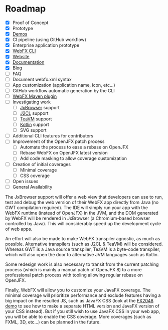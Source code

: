 # Roadmap

- [x] Proof of Concept
- [x] Prototype
- [x] [Demos](https://github.com/webfx-demos)
- [x] CI pipeline (using GitHub workflow)
- [x] Enterprise application prototype
- [x] [WebFX CLI][webfx-cli-repo]
- [x] [Website][webfx-website]
- [x] [Documentation][webfx-docs]
- [x] [Blog][webfx-blog]
- [ ] FAQ
- [ ] Document webfx.xml syntax
- [ ] App customization (application name, icon, etc...)
- [ ] GitHub workflow automatic generation by the CLI
- [ ] [WebFX Maven plugin](webfx-maven-plugin)
- [ ] Investigating work
  - [ ] [JxBrowser][jxbrowser-website] support
  - [ ] [J2CL][j2cl-repo] support
  - [ ] [TeaVM][teavm-website] support
  - [ ] [Kotlin][kotlin-website] support
  - [ ] SVG support
- [ ] Additional CLI features for contributors
- [ ] Improvement of the OpenJFX patch process
  - [ ] Automate the process to ease a rebase on OpenJFX
  - [ ] Rebase WebFX on OpenJFX latest version
  - [ ] Add code masking to allow coverage customization
- [ ] Creation of initial coverages
  - [ ] Minimal coverage
  - [ ] CSS coverage
- [ ] Open issues
- [ ] General Availability

The JxBrowser support will offer a web view that developers can use to run, test and debug the web version of their WebFX app directly from Java (no GWT compilation required).
The IDE will simply run your app with the WebFX runtime (instead of OpenJFX) in the JVM, and the DOM generated by WebFX will be rendered in JxBrowser (a Chromium-based browser controlled by Java).
This will considerably speed up the development cycle of web apps.

An effort will also be made to make WebFX transpiler agnostic, as much as possible.
Alternative transpilers (such as J2CL & TeaVM) will be considered.
Whereas GWT is a Java source transpiler, TeaVM is a byte-code transpiler, which will also open the door to alternative JVM languages such as Kotlin.

Some redesign work is also necessary to transit from the current patching process (which is mainly a manual patch of OpenJFX 8) to a more professional patch process with tooling allowing regular rebase on OpenJFX.

Finally, WebFX will allow you to customize your JavaFX coverage.
The minimal coverage will prioritize performance and exclude features having a big impact on the resulted JS, such as JavaFX CSS (look at the [FX2048 demo](https://github.com/webfx-demos/webfx-demo-fx2048/) to see how to make a separate HTML version and JavaFX version of your CSS instead).
But if you still wish to use JavaFX CSS in your web app, you will be able to enable the CSS coverage.
More coverages (such as FXML, 3D, etc...) can be planned in the future.

[webfx-website]: https://webfx.dev
[webfx-docs]: https://docs.webfx.dev
[webfx-guide]: https://docs.webfx.dev/#_getting_started
[webfx-blog]: https://blog.webfx.dev
[webfx-discussions]: https://github.com/webfx-project/webfx/discussions
[webfx-cli-repo]: https://github.com/webfx-project/webfx-cli
[j2cl-repo]: https://github.com/google/j2cl
[teavm-website]: https://teavm.org
[jxbrowser-website]: https://www.teamdev.com/jxbrowser
[kotlin-website]: https://kotlinlang.org
